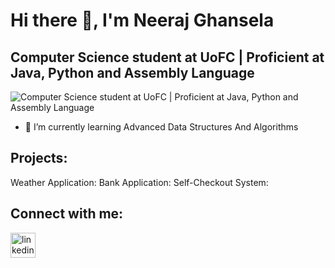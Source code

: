 # Hi there 👋, I'm  Neeraj Ghansela
##  Computer Science student at UoFC | Proficient at Java, Python and Assembly Language
![Computer Science student at UoFC | Proficient at Java, Python and Assembly Language](https://media.licdn.com/dms/image/D4E16AQGpO6xAeVjLNw/profile-displaybackgroundimage-shrink_350_1400/0/1714849744970?e=1720656000&v=beta&t=LE_QjkOXfO9ayvgECAbjtymAGr_yPnVLHmTkA-jMvUw)

- 🌱 I’m currently learning Advanced Data Structures And Algorithms

## Projects:
Weather Application: 
Bank Application: 
Self-Checkout System:
  

## Connect with me:
[<img src='https://cdn.jsdelivr.net/npm/simple-icons@3.0.1/icons/linkedin.svg' alt='linkedin' height='40'>](https://www.linkedin.com/in/neeraj-ghansela/)  

